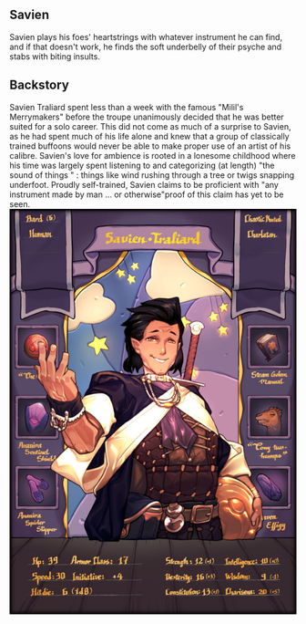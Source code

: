 <!-- TITLE: Savien -->
<!-- SUBTITLE: The Voice -->

## Savien
Savien plays his foes' heartstrings with whatever instrument he can find, and if that doesn't work, he finds the soft underbelly of their psyche and stabs with biting insults.
## Backstory
Savien Traliard spent less than a week with the famous "Milil's Merrymakers" before the troupe unanimously decided that he was better suited for a solo career. This did not come as much of a surprise to Savien, as he had spent much of his life alone and knew that a group of classically trained buffoons would never be able to make proper use of an artist of his calibre. Savien's love for ambience is rooted in a lonesome childhood where his time was largely spent listening to and categorizing (at length) "the sound of things " : things like wind rushing through a tree or twigs snapping underfoot. Proudly self-trained, Savien claims to be proficient with "any instrument made by man ... or otherwise"proof of this claim has yet to be seen.  
![Savien](/uploads/savien.jpg "Savien")

